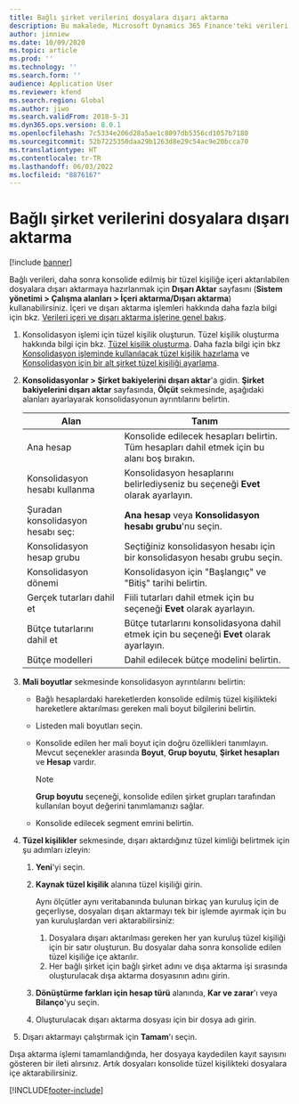```yaml
---
title: Bağlı şirket verilerini dosyalara dışarı aktarma
description: Bu makalede, Microsoft Dynamics 365 Finance'teki verileri dışarı aktarmak ve daha sonra konsolide edilmiş bir tüzel kişiliğe içeri aktarmak için nasıl hazırlık yapılacağı açıklanmaktadır.
author: jinniew
ms.date: 10/09/2020
ms.topic: article
ms.prod: ''
ms.technology: ''
ms.search.form: ''
audience: Application User
ms.reviewer: kfend
ms.search.region: Global
ms.author: jiwo
ms.search.validFrom: 2018-5-31
ms.dyn365.ops.version: 8.0.1
ms.openlocfilehash: 7c5334e206d28a5ae1c8097db5356cd1057b7180
ms.sourcegitcommit: 52b7225350daa29b1263d8e29c54ac9e20bcca70
ms.translationtype: HT
ms.contentlocale: tr-TR
ms.lasthandoff: 06/03/2022
ms.locfileid: "8876167"
---
```

# <a name="export-subsidiary-data-to-files"></a>Bağlı şirket verilerini dosyalara dışarı aktarma

[!include [banner](../includes/banner.md)]

Bağlı verileri, daha sonra konsolide edilmiş bir tüzel kişiliğe içeri aktarılabilen dosyalara dışarı aktarmaya hazırlanmak için **Dışarı Aktar** sayfasını (**Sistem yönetimi \> Çalışma alanları \> İçeri aktarma/Dışarı aktarma**) kullanabilirsiniz. İçeri ve dışarı aktarma işlemleri hakkında daha fazla bilgi için bkz. [Verileri içeri ve dışarı aktarma işlerine genel bakış](../../fin-ops-core/dev-itpro/data-entities/data-import-export-job.md).

1. Konsolidasyon işlemi için tüzel kişilik oluşturun. Tüzel kişilik oluşturma hakkında bilgi için bkz. [Tüzel kişilik oluşturma](../../fin-ops-core/fin-ops/organization-administration/tasks/create-legal-entity.md). Daha fazla bilgi için bkz [Konsolidasyon işleminde kullanılacak tüzel kişilik hazırlama](prepare-company-for-consolidation.md) ve [Konsolidasyon için bir alt şirket tüzel kişiliği ayarlama](set-up-subsidiary-company-for-consolidation.md). 

2. **Konsolidasyonlar \> Şirket bakiyelerini dışarı aktar**'a gidin. **Şirket bakiyelerini dışarı aktar** sayfasında, **Ölçüt** sekmesinde, aşağıdaki alanları ayarlayarak konsolidasyonun ayrıntılarını belirtin.

    | Alan                             | Tanım |
    |-----------------------------------|-------|
    | Ana hesap                      | Konsolide edilecek hesapları belirtin. Tüm hesapları dahil etmek için bu alanı boş bırakın. |
    | Konsolidasyon hesabı kullanma         | Konsolidasyon hesaplarını belirlediyseniz bu seçeneği **Evet** olarak ayarlayın. |
    | Şuradan konsolidasyon hesabı seç: | **Ana hesap** veya **Konsolidasyon hesabı grubu**'nu seçin. |
    | Konsolidasyon hesap grubu       | Seçtiğiniz konsolidasyon hesabı için bir konsolidasyon hesabı grubu seçin. |
    | Konsolidasyon dönemi              | Konsolidasyon için "Başlangıç" ve "Bitiş" tarihi belirtin. |
    | Gerçek tutarları dahil et            | Fiili tutarları dahil etmek için bu seçeneği **Evet** olarak ayarlayın. |
    | Bütçe tutarlarını dahil et            | Bütçe tutarlarını konsolidasyona dahil etmek için bu seçeneği **Evet** olarak ayarlayın. |
    | Bütçe modelleri                     | Dahil edilecek bütçe modelini belirtin. |

3. **Mali boyutlar** sekmesinde konsolidasyon ayrıntılarını belirtin:

    - Bağlı hesaplardaki hareketlerden konsolide edilmiş tüzel kişilikteki hareketlere aktarılması gereken mali boyut bilgilerini belirtin.
    - Listeden mali boyutları seçin.
    - Konsolide edilen her mali boyut için doğru özellikleri tanımlayın. Mevcut seçenekler arasında **Boyut**, **Grup boyutu**, **Şirket hesapları** ve **Hesap** vardır.

        > [!NOTE]
        > **Grup boyutu** seçeneği, konsolide edilen şirket grupları tarafından kullanılan boyut değerini tanımlamanızı sağlar.

    - Konsolide edilecek segment emrini belirtin.

4. **Tüzel kişilikler** sekmesinde, dışarı aktardığınız tüzel kimliği belirtmek için şu adımları izleyin:

    1. **Yeni**'yi seçin.
    2. **Kaynak tüzel kişilik** alanına tüzel kişiliği girin.

        Aynı ölçütler aynı veritabanında bulunan birkaç yan kuruluş için de geçerliyse, dosyaları dışarı aktarmayı tek bir işlemde ayırmak için bu yan kuruluşlardan veri aktarabilirsiniz:

        1. Dosyalara dışarı aktarılması gereken her yan kuruluş tüzel kişiliği için bir satır oluşturun. Bu dosyalar daha sonra konsolide edilen tüzel kişiliğe içe aktarılır.
        2. Her bağlı şirket için bağlı şirket adını ve dışa aktarma işi sırasında oluşturulacak dışa aktarma dosyasının adını girin.

    3. **Dönüştürme farkları için hesap türü** alanında, **Kar ve zarar**'ı veya **Bilanço**'yu seçin.
    4. Oluşturulacak dışarı aktarma dosyası için bir dosya adı girin.

5. Dışarı aktarmayı çalıştırmak için **Tamam**'ı seçin.

Dışa aktarma işlemi tamamlandığında, her dosyaya kaydedilen kayıt sayısını gösteren bir ileti alırsınız. Artık dosyaları konsolide tüzel kişilikteki dosyalara içe aktarabilirsiniz.


[!INCLUDE[footer-include](../../includes/footer-banner.md)]
